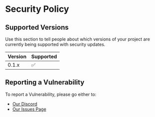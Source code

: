 # Security Policy

## Supported Versions

Use this section to tell people about which versions of your project are
currently being supported with security updates.

| Version | Supported          |
| ------- | ------------------ |
| 0.1.x   | :white_check_mark: |

## Reporting a Vulnerability

To report a Vulnerability, please go either to:

- [Our Discord](https://discord.gg/MAwjqYCyfA)
- [Our Issues Page](https://github.com/0xhylia/Community-Server-Discord-Bot/issues)
